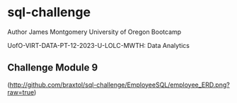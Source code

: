 # sql-challenge
Author James Montgomery University of Oregon Bootcamp

UofO-VIRT-DATA-PT-12-2023-U-LOLC-MWTH: Data Analytics

## Challenge Module 9

(http://github.com/braxtol/sql-challenge/EmployeeSQL/employee_ERD.png?raw=true)
